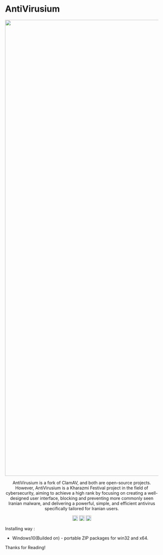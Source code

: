# AntiVirusium

<p align="center">
  <img width="2100" height="1500" src="https://uploadkon.ir/uploads/995315_25AntiVirusium.png" alt='Maeve, AntiVirusium!'>
</p>

<p align="center">
  AntiVirusium is a fork of ClamAV, and both are open-source projects. However, AntiVirusium is a Kharazmi Festival project in the field of cybersecurity, aiming to achieve a high rank by focusing on creating a well-designed user interface, blocking and preventing more commonly seen Iranian malware, and delivering a powerful, simple, and efficient antivirus specifically tailored for Iranian users.
</p>

<p align="center">
  <a href="https://github.com/Cisco-Talos/clamav/actions"><img src="https://github.com/Cisco-Talos/clamav/workflows/CMake%20Build/badge.svg" height="18"></a>
  <a href="https://discord.gg/6vNAqWnVgw"><img src="https://img.shields.io/discord/636023333074370595.svg?logo=discord" height="18"/></a>
  <a href="https://twitter.com/clamav"><img src="https://abs.twimg.com/favicons/twitter.ico" width="18" height="18"></a>

Installing way :
- Windows10(Builded on) - portable ZIP packages for win32 and x64.

Thanks for Reading!
